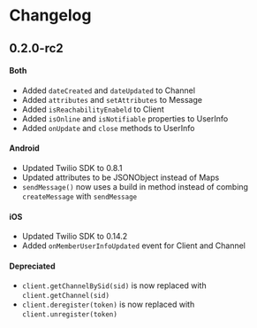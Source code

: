 # Changelog

## 0.2.0-rc2

#### Both
- Added `dateCreated` and `dateUpdated` to Channel
- Added `attributes` and `setAttributes` to Message
- Added `isReachabilityEnabeld` to Client
- Added `isOnline` and `isNotifiable` properties to UserInfo
- Added `onUpdate` and `close` methods to UserInfo

#### Android
- Updated Twilio SDK to 0.8.1
- Updated attributes to be JSONObject instead of Maps
- `sendMessage()` now uses a build in method instead of combing `createMessage` with `sendMessage`

#### iOS
- Updated Twilio SDK to 0.14.2
- Added `onMemberUserInfoUpdated` event for Client and Channel

#### Depreciated
- `client.getChannelBySid(sid)` is now replaced with `client.getChannel(sid)`
- `client.deregister(token)` is now replaced with `client.unregister(token)`
